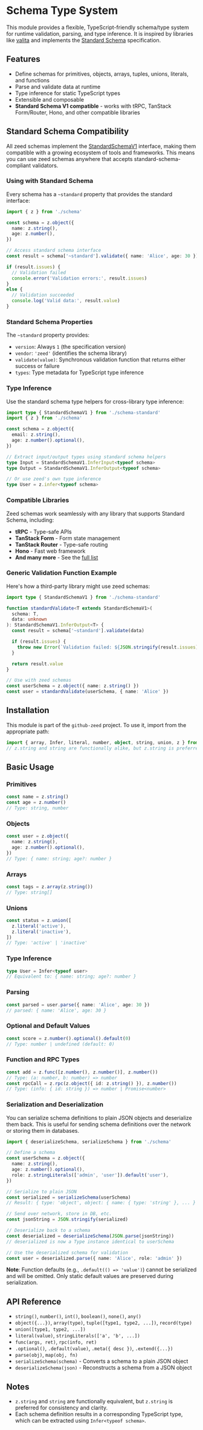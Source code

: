 # Schema Type System

This module provides a flexible, TypeScript-friendly schema/type system for runtime validation, parsing, and type inference. It is inspired by libraries like [valita](https://github.com/badrap/valita) and implements the [Standard Schema](https://github.com/standard-schema/standard-schema) specification.

## Features
- Define schemas for primitives, objects, arrays, tuples, unions, literals, and functions
- Parse and validate data at runtime
- Type inference for static TypeScript types
- Extensible and composable
- **Standard Schema V1 compatible** - works with tRPC, TanStack Form/Router, Hono, and other compatible libraries

## Standard Schema Compatibility

All zeed schemas implement the [StandardSchemaV1](https://github.com/standard-schema/standard-schema) interface, making them compatible with a growing ecosystem of tools and frameworks. This means you can use zeed schemas anywhere that accepts standard-schema-compliant validators.

### Using with Standard Schema

Every schema has a `~standard` property that provides the standard interface:

```ts
import { z } from './schema'

const schema = z.object({
  name: z.string(),
  age: z.number(),
})

// Access standard schema interface
const result = schema['~standard'].validate({ name: 'Alice', age: 30 })

if (result.issues) {
  // Validation failed
  console.error('Validation errors:', result.issues)
}
else {
  // Validation succeeded
  console.log('Valid data:', result.value)
}
```

### Standard Schema Properties

The `~standard` property provides:

- `version`: Always `1` (the specification version)
- `vendor`: `'zeed'` (identifies the schema library)
- `validate(value)`: Synchronous validation function that returns either success or failure
- `types`: Type metadata for TypeScript type inference

### Type Inference

Use the standard schema type helpers for cross-library type inference:

```ts
import type { StandardSchemaV1 } from './schema-standard'
import { z } from './schema'

const schema = z.object({
  email: z.string(),
  age: z.number().optional(),
})

// Extract input/output types using standard schema helpers
type Input = StandardSchemaV1.InferInput<typeof schema>
type Output = StandardSchemaV1.InferOutput<typeof schema>

// Or use zeed's own type inference
type User = z.infer<typeof schema>
```

### Compatible Libraries

Zeed schemas work seamlessly with any library that supports Standard Schema, including:

- **tRPC** - Type-safe APIs
- **TanStack Form** - Form state management
- **TanStack Router** - Type-safe routing
- **Hono** - Fast web framework
- **And many more** - See the [full list](https://github.com/standard-schema/standard-schema#what-tools--frameworks-accept-spec-compliant-schemas)

### Generic Validation Function Example

Here's how a third-party library might use zeed schemas:

```ts
import type { StandardSchemaV1 } from './schema-standard'

function standardValidate<T extends StandardSchemaV1>(
  schema: T,
  data: unknown
): StandardSchemaV1.InferOutput<T> {
  const result = schema['~standard'].validate(data)

  if (result.issues) {
    throw new Error(`Validation failed: ${JSON.stringify(result.issues)}`)
  }

  return result.value
}

// Use with zeed schemas
const userSchema = z.object({ name: z.string() })
const user = standardValidate(userSchema, { name: 'Alice' })
```

## Installation

This module is part of the `github-zeed` project. To use it, import from the appropriate path:

```ts
import { array, Infer, literal, number, object, string, union, z } from './schema'
// z.string and string are functionally alike, but z.string is preferred for consistency.
```

## Basic Usage

### Primitives

```ts
const name = z.string()
const age = z.number()
// Type: string, number
```

### Objects

```ts
const user = z.object({
  name: z.string(),
  age: z.number().optional(),
})
// Type: { name: string; age?: number }
```

### Arrays

```ts
const tags = z.array(z.string())
// Type: string[]
```

### Unions

```ts
const status = z.union([
  z.literal('active'),
  z.literal('inactive'),
])
// Type: 'active' | 'inactive'
```

### Type Inference

```ts
type User = Infer<typeof user>
// Equivalent to: { name: string; age?: number }
```

### Parsing

```ts
const parsed = user.parse({ name: 'Alice', age: 30 })
// parsed: { name: 'Alice', age: 30 }
```

### Optional and Default Values

```ts
const score = z.number().optional().default(0)
// Type: number | undefined (default: 0)
```

### Function and RPC Types

```ts
const add = z.func([z.number(), z.number()], z.number())
// Type: (a: number, b: number) => number
const rpcCall = z.rpc(z.object({ id: z.string() }), z.number())
// Type: (info: { id: string }) => number | Promise<number>
```

### Serialization and Deserialization

You can serialize schema definitions to plain JSON objects and deserialize them back. This is useful for sending schema definitions over the network or storing them in databases.

```ts
import { deserializeSchema, serializeSchema } from './schema'

// Define a schema
const userSchema = z.object({
  name: z.string(),
  age: z.number().optional(),
  role: z.stringLiterals(['admin', 'user']).default('user'),
})

// Serialize to plain JSON
const serialized = serializeSchema(userSchema)
// Result: { type: 'object', object: { name: { type: 'string' }, ... } }

// Send over network, store in DB, etc.
const jsonString = JSON.stringify(serialized)

// Deserialize back to a schema
const deserialized = deserializeSchema(JSON.parse(jsonString))
// deserialized is now a Type instance identical to userSchema

// Use the deserialized schema for validation
const user = deserialized.parse({ name: 'Alice', role: 'admin' })
```

**Note**: Function defaults (e.g., `.default(() => 'value')`) cannot be serialized and will be omitted. Only static default values are preserved during serialization.

## API Reference

- `string()`, `number()`, `int()`, `boolean()`, `none()`, `any()`
- `object({...})`, `array(type)`, `tuple([type1, type2, ...])`, `record(type)`
- `union([type1, type2, ...])`
- `literal(value)`, `stringLiterals(['a', 'b', ...])`
- `func(args, ret)`, `rpc(info, ret)`
- `.optional()`, `.default(value)`, `.meta({ desc })`, `.extend({...})`
- `parse(obj)`, `map(obj, fn)`
- `serializeSchema(schema)` - Converts a schema to a plain JSON object
- `deserializeSchema(json)` - Reconstructs a schema from a JSON object

## Notes

- `z.string` and `string` are functionally equivalent, but `z.string` is preferred for consistency and clarity.
- Each schema definition results in a corresponding TypeScript type, which can be extracted using `Infer<typeof schema>`.
